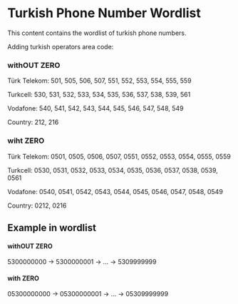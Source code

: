 # Turkish Phone Number Wordlist
This content contains the wordlist of turkish phone numbers.

Adding turkish operators area code:

### withOUT ZERO
Türk Telekom:   501, 505, 506, 507, 551, 552, 553, 554, 555, 559

Turkcell:   530, 531, 532, 533, 534, 535, 536, 537, 538, 539, 561

Vodafone:   540, 541, 542, 543, 544, 545, 546, 547, 548, 549

Country:    212, 216

### wiht ZERO
Türk Telekom:	0501, 0505, 0506, 0507, 0551, 0552, 0553, 0554, 0555, 0559

Turkcell:	0530, 0531, 0532, 0533, 0534, 0535, 0536, 0537, 0538, 0539, 0561

Vodafone:	0540, 0541, 0542, 0543, 0544, 0545, 0546, 0547, 0548, 0549

Country:	0212, 0216

## Example in wordlist

#### withOUT ZERO
5300000000 -> 5300000001 -> ... -> 5309999999

#### with ZERO
05300000000 -> 05300000001 -> ... -> 05309999999
